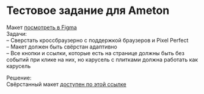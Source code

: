 # Тестовое задание для Ameton
Макет [посмотреть в Figma](https://www.figma.com/file/JABXFhKwCHk4QTy6rXWVXU/vkusvill?node-id=1%3A56)  
Задачи:  
– Сверстать кроссбраузерно с поддержкой браузеров и Pixel Perfect  
– Макет должен быть свёрстан адаптивно  
– Все кнопки и ссылки, которые есть на странице должны быть без событий при клике на них, но карусель с плитками должна работать как карусель  

Решение:  
Свёрстанный макет [доступен по этой ссылке](https://shpilson.github.io/ameton/)
